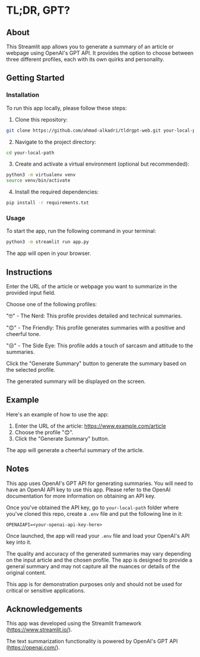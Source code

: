 # TL;DR, GPT?

## About <a name = "about"></a>

This Streamlit app allows you to generate a summary of an article or webpage using OpenAI's GPT API. It provides the option to choose between three different profiles, each with its own quirks and personality.

## Getting Started

### Installation
To run this app locally, please follow these steps:

1. Clone this repository:

```bash
git clone https://github.com/ahmad-alkadri/tldrgpt-web.git your-local-path
```

2. Navigate to the project directory:

```bash
cd your-local-path
```

3. Create and activate a virtual environment (optional but recommended):

```bash
python3 -m virtualenv venv
source venv/bin/activate
```

4. Install the required dependencies:

```bash
pip install -r requirements.txt
```
### Usage

To start the app, run the following command in your terminal:

```bash
python3 -m streamlit run app.py
```

The app will open in your browser.

## Instructions
Enter the URL of the article or webpage you want to summarize in the provided input field.

Choose one of the following profiles:

"🤓" - The Nerd: This profile provides detailed and technical summaries.

"😊" - The Friendly: This profile generates summaries with a positive and cheerful tone.

"😒" - The Side Eye: This profile adds a touch of sarcasm and attitude to the summaries.

Click the "Generate Summary" button to generate the summary based on the selected profile.

The generated summary will be displayed on the screen.

## Example
Here's an example of how to use the app:

1. Enter the URL of the article: https://www.example.com/article
2. Choose the profile "😊".
3. Click the "Generate Summary" button.

The app will generate a cheerful summary of the article.

## Notes
This app uses OpenAI's GPT API for generating summaries. You will need to have an OpenAI API key to use this app. Please refer to the OpenAI documentation for more information on obtaining an API key.

Once you've obtained the API key, go to `your-local-path` folder
where you've cloned this repo, create a `.env` file and put the following line in it:

```
OPENAIAPI=<your-openai-api-key-here>
```

Once launched, the app will read your `.env` file and load your
OpenAI's API key into it.

The quality and accuracy of the generated summaries may vary depending on the input article and the chosen profile. The app is designed to provide a general summary and may not capture all the nuances or details of the original content.

This app is for demonstration purposes only and should not be used for critical or sensitive applications.

## Acknowledgements
This app was developed using the Streamlit framework (https://www.streamlit.io/).

The text summarization functionality is powered by OpenAI's GPT API (https://openai.com/).
